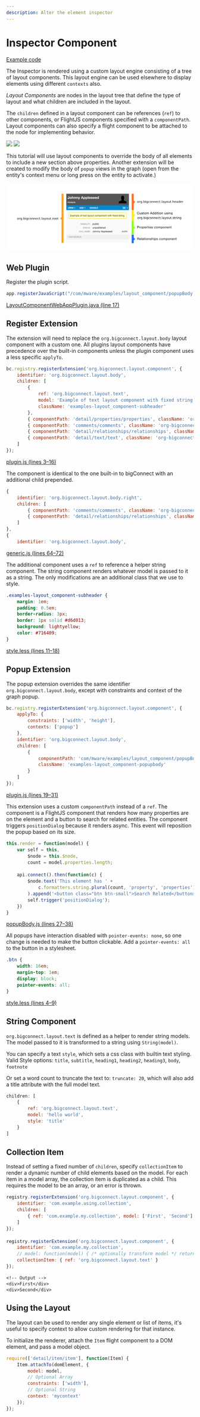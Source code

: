 ```yaml
---
description: Alter the element inspector
---
```


# Inspector Component

[Example code](https://github.com/mware-solutions/doc-examples/blob/master/extension-layout-component)

The Inspector is rendered using a custom layout engine consisting of a tree of layout components. This layout engine can be used elsewhere to display elements using different `contexts` also.

_Layout Components_ are nodes in the layout tree that define the type of layout and what children are included in the layout.

The `children` defined in a layout component can be references \(`ref`\) to other components, or FlightJS components specified with a `componentPath`. Layout components can also specify a flight component to be attached to the node for implementing behavior.

![](http://localhost/extension-points/front-end/layout/inspector.png) ![](http://localhost/extension-points/front-end/layout/popup.png)



This tutorial will use layout components to override the body of all elements to include a new section above properties. Another extension will be created to modify the body of `popup` views in the graph \(open from the entity's context menu or long press on the entity to activate.\)

![](../../../../.gitbook/assets/desc.png)

## Web Plugin

Register the plugin script.

```java
app.registerJavaScript("/com/mware/examples/layout_component/popupBody.js", false);
```

[LayoutComponentWebAppPlugin.java \(line 17\)](https://github.com/mware-solutions/doc-examples/blob/master/extension-layout-component/src/main/java/com/mware/examples/layout_component/LayoutComponentWebAppPlugin.java#L17)

## Register Extension

The extension will need to replace the `org.bigconnect.layout.body` layout component with a custom one. All plugins layout components have precedence over the built-in components unless the plugin component uses a less specific `applyTo`.

```javascript
bc.registry.registerExtension('org.bigconnect.layout.component', {
    identifier: 'org.bigconnect.layout.body',
    children: [
        {
            ref: 'org.bigconnect.layout.text',
            model: 'Example of text layout component with fixed string',
            className: 'examples-layout_component-subheader'
        },
        { componentPath: 'detail/properties/properties', className: 'org-bigconnect-properties', modelAttribute: 'data' },
        { componentPath: 'comments/comments', className: 'org-bigconnect-comments', modelAttribute: 'data' },
        { componentPath: 'detail/relationships/relationships', className: 'org-bigconnect-relationships', modelAttribute: 'data' },
        { componentPath: 'detail/text/text', className: 'org-bigconnect-texts' }
    ]
});
```

[plugin.js \(lines 3–16\)](https://github.com/mware-solutions/doc-examples/blob/master/extension-layout-component/src/main/resources/com/mware/examples/layout_component/plugin.js#L3-L16)

The component is identical to the one built-in to bigConnect with an additional child prepended.

```javascript
{
    identifier: 'org.bigconnect.layout.body.right',
    children: [
        { componentPath: 'comments/comments', className: 'org-bigconnect-comments', modelAttribute: 'data' },
        { componentPath: 'detail/relationships/relationships', className: 'org-bigconnect-relationships', modelAttribute: 'data' }
    ]
},
{
    identifier: 'org.bigconnect.layout.body',
```

[generic.js \(lines 64–72\)](https://github.com/mware-solutions/doc-examples/blob/master/main-source-doc/item/layoutComponents/generic.js#L64-L72)

The additional component uses a `ref` to reference a helper string component. The string component renders whatever model is passed to it as a string. The only modifications are an additional class that we use to style.

```css
.examples-layout_component-subheader {
    margin: 1em;
    padding: 0.5em;
    border-radius: 3px;
    border: 1px solid #d6d013;
    background: lightyellow;
    color: #716409;
}
```

[style.less \(lines 11–18\)](https://github.com/mware-solutions/doc-examples/blob/master/extension-layout-component/src/main/resources/com/mware/examples/layout_component/style.less#L11-L18)

## Popup Extension

The popup extension overrides the same identifier `org.bigconnect.layout.body`, except with constraints and context of the graph popup.

```javascript
bc.registry.registerExtension('org.bigconnect.layout.component', {
    applyTo: {
        constraints: ['width', 'height'],
        contexts: ['popup']
    },
    identifier: 'org.bigconnect.layout.body',
    children: [
        {
            componentPath: 'com/mware/examples/layout_component/popupBody',
            className: 'examples-layout_component-popupbody'
        }
    ]
});
```

[plugin.js \(lines 19–31\)](https://github.com/mware-solutions/doc-examples/blob/master/extension-layout-component/src/main/resources/com/mware/examples/layout_component/plugin.js#L19-L31)

This extension uses a custom `componentPath` instead of a `ref`. The component is a FlightJS component that renders how many properties are on the element and a button to search for related entities. The component triggers `positionDialog` because it renders async. This event will reposition the popup based on its size.

```javascript
this.render = function(model) {
    var self = this,
        $node = this.$node,
        count = model.properties.length;

    api.connect().then(function(c) {
        $node.text('This element has ' +
            c.formatters.string.plural(count, 'property', 'properties')
        ).append('<button class="btn btn-small">Search Related</button>')
        self.trigger('positionDialog');
    })
}
```

[popupBody.js \(lines 27–38\)](https://github.com/mware-solutions/doc-examples/blob/master/extension-layout-component/src/main/resources/com/mware/examples/layout_component/popupBody.js#L27-L38)

All popups have interaction disabled with `pointer-events: none`, so one change is needed to make the button clickable. Add a `pointer-events: all` to the button in a stylesheet.

```css
.btn {
    width: 16em;
    margin-top: 1em;
    display: block;
    pointer-events: all;
}
```

[style.less \(lines 4–9\)](https://github.com/mware-solutions/doc-examples/blob/master/extension-layout-component/src/main/resources/com/mware/examples/layout_component/style.less#L4-L9)

## String Component

`org.bigconnect.layout.text` is defined as a helper to render string models. The model passed to it is transformed to a string using `String(model)`.

You can specify a text `style`, which sets a css class with builtin text styling. Valid Style options: `title`, `subtitle`, `heading1`, `heading2`, `heading3`, `body`, `footnote`

Or set a word count to truncate the text to: `truncate: 20`, which will also add a title attribute with the full model text.

```javascript
children: [
    {
        ref: 'org.bigconnect.layout.text',
        model: 'hello world',
        style: 'title'
    }
]
```

## Collection Item

Instead of setting a fixed number of `children`, specify `collectionItem` to render a dynamic number of child elements based on the model. For each item in a model array, the collection item is duplicated as a child. This requires the model to be an array, or an error is thrown.

```javascript
registry.registerExtension('org.bigconnect.layout.component', {
    identifier: 'com.example.using.collection',
    children: [
        { ref: 'com.example.my.collection', model: ['First', 'Second'] }
    ]
});

registry.registerExtension('org.bigconnect.layout.component', {
    identifier: 'com.example.my.collection',
    // model: function(model) { /* optionally transform model */ return model; },
    collectionItem: { ref: 'org.bigconnect.layout.text' }
});
```

```markup
<!-- Output -->
<div>First</div>
<div>Second</div>
```

## Using the Layout

The layout can be used to render any single element or list of items, it's useful to specify context to allow custom rendering for that instance.

To initialize the renderer, attach the `Item` flight component to a DOM element, and pass a model object.

```javascript
require(['detail/item/item'], function(Item) {
    Item.attachTo(domElement, {
        model: model,
        // Optional Array
        constraints: ['width'],
        // Optional String
        context: 'mycontext'
    });
});
```



